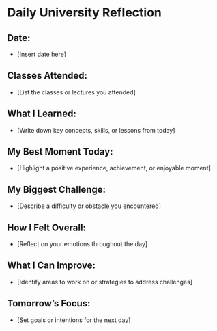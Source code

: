 # Daily University Reflection

## Date:
- [Insert date here]

## Classes Attended:
- [List the classes or lectures you attended]

## What I Learned:
- [Write down key concepts, skills, or lessons from today]

## My Best Moment Today:
- [Highlight a positive experience, achievement, or enjoyable moment]

## My Biggest Challenge:
- [Describe a difficulty or obstacle you encountered]

## How I Felt Overall:
- [Reflect on your emotions throughout the day]

## What I Can Improve:
- [Identify areas to work on or strategies to address challenges]

## Tomorrow’s Focus:
- [Set goals or intentions for the next day]
